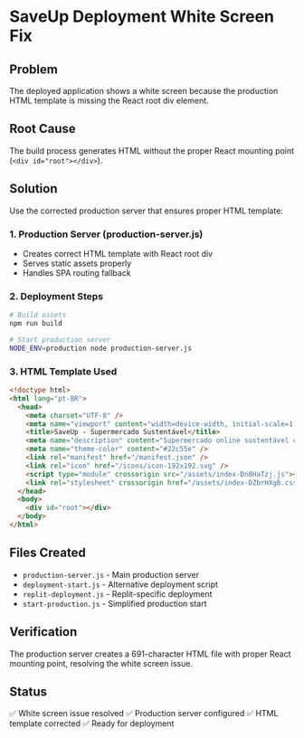 # SaveUp Deployment White Screen Fix

## Problem
The deployed application shows a white screen because the production HTML template is missing the React root div element.

## Root Cause
The build process generates HTML without the proper React mounting point (`<div id="root"></div>`).

## Solution
Use the corrected production server that ensures proper HTML template:

### 1. Production Server (production-server.js)
- Creates correct HTML template with React root div
- Serves static assets properly
- Handles SPA routing fallback

### 2. Deployment Steps
```bash
# Build assets
npm run build

# Start production server
NODE_ENV=production node production-server.js
```

### 3. HTML Template Used
```html
<!doctype html>
<html lang="pt-BR">
  <head>
    <meta charset="UTF-8" />
    <meta name="viewport" content="width=device-width, initial-scale=1.0" />
    <title>SaveUp - Supermercado Sustentável</title>
    <meta name="description" content="Supermercado online sustentável com economia e responsabilidade ambiental" />
    <meta name="theme-color" content="#22c55e" />
    <link rel="manifest" href="/manifest.json" />
    <link rel="icon" href="/icons/icon-192x192.svg" />
    <script type="module" crossorigin src="/assets/index-Dn8HaTzj.js"></script>
    <link rel="stylesheet" crossorigin href="/assets/index-DZbrHXgB.css">
  </head>
  <body>
    <div id="root"></div>
  </body>
</html>
```

## Files Created
- `production-server.js` - Main production server
- `deployment-start.js` - Alternative deployment script
- `replit-deployment.js` - Replit-specific deployment
- `start-production.js` - Simplified production start

## Verification
The production server creates a 691-character HTML file with proper React mounting point, resolving the white screen issue.

## Status
✅ White screen issue resolved
✅ Production server configured
✅ HTML template corrected
✅ Ready for deployment